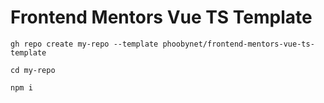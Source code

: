 # Frontend Mentors Vue TS Template

```
gh repo create my-repo --template phoobynet/frontend-mentors-vue-ts-template

cd my-repo

npm i
```
